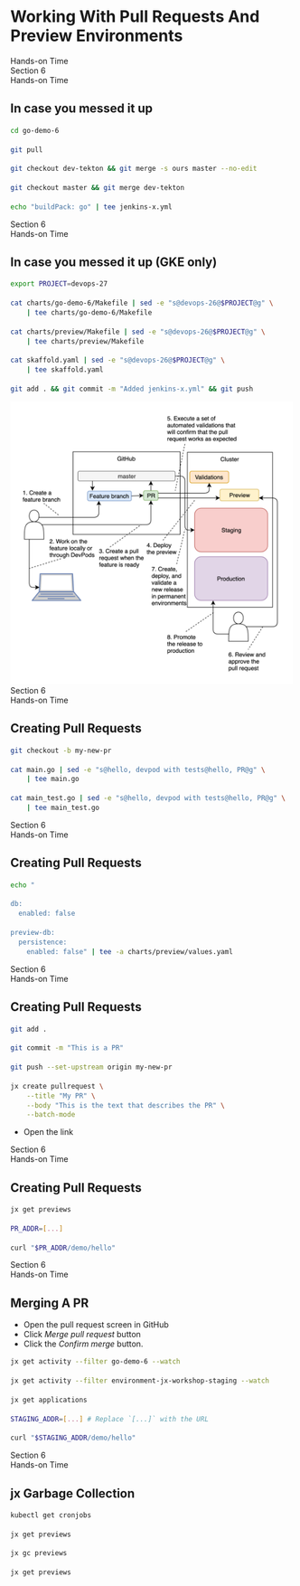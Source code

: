 <!-- .slide: class="center dark" -->
<!-- .slide: data-background="../img/background/hands-on.jpg" -->
# Working With Pull Requests And Preview Environments

<div class="label">Hands-on Time</div>


<!-- .slide: class="dark" -->
<div class="eyebrow">Section 6</div>
<div class="label">Hands-on Time</div>

## In case you messed it up

```bash
cd go-demo-6

git pull

git checkout dev-tekton && git merge -s ours master --no-edit

git checkout master && git merge dev-tekton

echo "buildPack: go" | tee jenkins-x.yml
```


<!-- .slide: class="dark" -->
<div class="eyebrow">Section 6</div>
<div class="label">Hands-on Time</div>

## In case you messed it up (GKE only)

```bash
export PROJECT=devops-27

cat charts/go-demo-6/Makefile | sed -e "s@devops-26@$PROJECT@g" \
    | tee charts/go-demo-6/Makefile

cat charts/preview/Makefile | sed -e "s@devops-26@$PROJECT@g" \
    | tee charts/preview/Makefile

cat skaffold.yaml | sed -e "s@devops-26@$PROJECT@g" \
    | tee skaffold.yaml

git add . && git commit -m "Added jenkins-x.yml" && git push
```


<img src="img/pr.png" style="width:460px;height:460px;padding:20px;background-color:white;">


<!-- .slide: class="dark" -->
<div class="eyebrow">Section 6</div>
<div class="label">Hands-on Time</div>

## Creating Pull Requests

```bash
git checkout -b my-new-pr

cat main.go | sed -e "s@hello, devpod with tests@hello, PR@g" \
    | tee main.go

cat main_test.go | sed -e "s@hello, devpod with tests@hello, PR@g" \
    | tee main_test.go
```


<!-- .slide: class="dark" -->
<div class="eyebrow">Section 6</div>
<div class="label">Hands-on Time</div>

## Creating Pull Requests

```bash
echo "

db:
  enabled: false

preview-db:
  persistence:
    enabled: false" | tee -a charts/preview/values.yaml
```


<!-- .slide: class="dark" -->
<div class="eyebrow">Section 6</div>
<div class="label">Hands-on Time</div>

## Creating Pull Requests

```bash
git add .

git commit -m "This is a PR"

git push --set-upstream origin my-new-pr

jx create pullrequest \
    --title "My PR" \
    --body "This is the text that describes the PR" \
    --batch-mode
```

* Open the link


<!-- .slide: class="dark" -->
<div class="eyebrow">Section 6</div>
<div class="label">Hands-on Time</div>

## Creating Pull Requests

```bash
jx get previews

PR_ADDR=[...]

curl "$PR_ADDR/demo/hello"
```


<!-- .slide: class="dark" -->
<div class="eyebrow">Section 6</div>
<div class="label">Hands-on Time</div>

## Merging A PR

* Open the pull request screen in GitHub
* Click *Merge pull request* button
* Click the *Confirm merge* button.

```bash
jx get activity --filter go-demo-6 --watch

jx get activity --filter environment-jx-workshop-staging --watch

jx get applications

STAGING_ADDR=[...] # Replace `[...]` with the URL

curl "$STAGING_ADDR/demo/hello"
```


<!-- .slide: class="dark" -->
<div class="eyebrow">Section 6</div>
<div class="label">Hands-on Time</div>

## jx Garbage Collection

```bash
kubectl get cronjobs

jx get previews

jx gc previews

jx get previews
```
